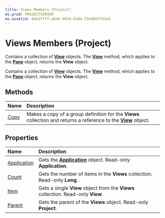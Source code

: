 ```yaml
---
title: Views Members (Project)
ms.prod: PROJECTSERVER
ms.assetid: 0a61ffff-a6e6-9934-618a-f2e9055752eb
---
```



# Views Members (Project)
Contains a collection of **[View](view-object-project.md)** objects. The **[View](pane-view-method-project.md)** method, which applies to the **[Pane](pane-object-project.md)** object, returns the **View** object.

Contains a collection of **[View](view-object-project.md)** objects. The **[View](pane-view-method-project.md)** method, which applies to the **[Pane](pane-object-project.md)** object, returns the **View** object.


## Methods



|**Name**|**Description**|
|:-----|:-----|
|[Copy](views-copy-method-project.md)|Makes a copy of a group definition for the  **Views** collection and returns a reference to the **[View](view-object-project.md)** object.|

## Properties



|**Name**|**Description**|
|:-----|:-----|
|[Application](views-application-property-project.md)|Gets the  **[Application](application-object-project.md)** object. Read-only **Application**.|
|[Count](views-count-property-project.md)|Gets the number of items in the  **Views** collection. Read-only **Long**. .|
|[Item](views-item-property-project.md)|Gets a single  **View** object from the **Views** collection. Read-only **View**.|
|[Parent](views-parent-property-project.md)|Gets the parent of the  **Views** object. Read-only **Project**.|

